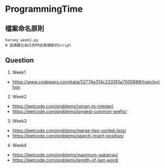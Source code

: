 # ProgrammingTime
## 檔案命名原則
```
harvey_week1.py
# 並請建立自己的PR去管理新的Script
```
## Question
1. Week1
* https://www.codewars.com/kata/52774a314c2333f0a7000688/train/python
2. Week2
* https://leetcode.com/problems/roman-to-integer/
* https://leetcode.com/problems/longest-common-prefix/
3. Week3
* https://leetcode.com/problems/merge-two-sorted-lists/
* https://leetcode.com/problems/search-insert-position/
4. Week4
* https://leetcode.com/problems/maximum-subarray/
* https://leetcode.com/problems/length-of-last-word/